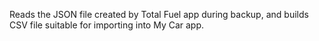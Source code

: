 Reads the JSON file created by Total Fuel app during backup, and builds CSV file suitable for importing into My Car app.
